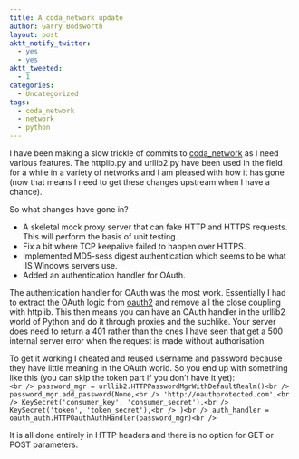 ```yaml
---
title: A coda_network update
author: Garry Bodsworth
layout: post
aktt_notify_twitter:
  - yes
  - yes
aktt_tweeted:
  - 1
categories:
  - Uncategorized
tags:
  - coda_network
  - network
  - python
---
```

I have been making a slow trickle of commits to [coda_network][1] as I need various features. The httplib.py and urllib2.py have been used in the field for a while in a variety of networks and I am pleased with how it has gone (now that means I need to get these changes upstream when I have a chance).

So what changes have gone in?  
* A skeletal mock proxy server that can fake HTTP and HTTPS requests. This will perform the basis of unit testing.  
* Fix a bit where TCP keepalive failed to happen over HTTPS.  
* Implemented MD5-sess digest authentication which seems to be what IIS Windows servers use.  
* Added an authentication handler for OAuth.

The authentication handler for OAuth was the most work. Essentially I had to extract the OAuth logic from [oauth2][2] and remove all the close coupling with httplib. This then means you can have an OAuth handler in the urllib2 world of Python and do it through proxies and the suchlike. Your server does need to return a 401 rather than the ones I have seen that get a 500 internal server error when the request is made without authorisation.

To get it working I cheated and reused username and password because they have little meaning in the OAuth world. So you end up with something like this (you can skip the token part if you don&#8217;t have it yet):  
`<br />
    password_mgr = urllib2.HTTPPasswordMgrWithDefaultRealm()<br />
    password_mgr.add_password(None,<br />
                              'http://oauthprotected.com',<br />
                              KeySecret('consumer_key', 'consumer_secret'),<br />
                              KeySecret('token', 'token_secret'),<br />
                              )<br />
    auth_handler = oauth_auth.HTTPOauthAuthHandler(password_mgr)<br />
`

It is all done entirely in HTTP headers and there is no option for GET or POST parameters.

 [1]: http://github.com/garrybodsworth/coda_network
 [2]: http://github.com/simplegeo/python-oauth2